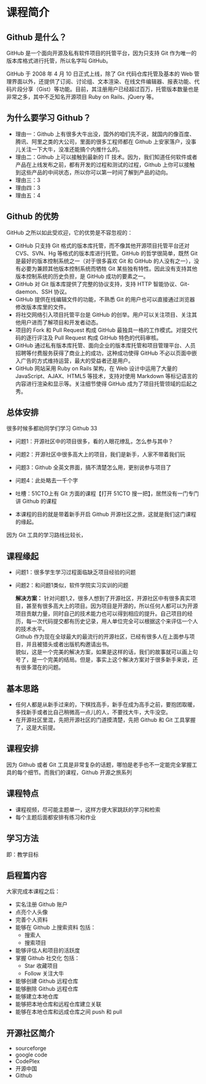# 课程简介

## Github 是什么？

GitHub 是一个面向开源及私有软件项目的托管平台，因为只支持 Git 作为唯一的版本库格式进行托管，所以名字叫 GitHub。

GitHub 于 2008 年 4 月 10 日正式上线，除了 Git 代码仓库托管及基本的 Web 管理界面以外，还提供了订阅、讨论组、文本渲染、在线文件编辑器、报表功能、代码片段分享（Gist）等功能。目前，其注册用户已经超过百万，托管版本数量也是非常之多，其中不乏知名开源项目 Ruby on Rails、jQuery 等。

## 为什么要学习 Github？

- 理由一：Github 上有很多大牛出没，国外的咱们先不说，就国内的像百度、腾讯、阿里之类的大公司，里面的很多工程师都在 Github 上安家落户，没事儿关注一下大牛，没准还能搞个内推什么的。
- 理由二：Github 上可以接触到最新的 IT 技术。因为，我们知道任何软件或者产品在上线发布之前，都有开发的过程和测试的过程，Github 上你可以接触到这些产品的中间状态，所以你可以第一时间了解到产品的动向。
- 理由三：3
- 理由四：3
- 理由五：4

## Github 的优势

GitHub 之所以如此受欢迎，它的优势是不容忽视的：
- GitHub 只支持 Git 格式的版本库托管，而不像其他开源项目托管平台还对CVS、SVN、Hg 等格式的版本库进行托管。GitHub 的哲学很简单，既然 Git 是最好的版本控制系统之一（对于很多喜欢 Git 和 GitHub 的人没有之一），没有必要为兼顾其他版本控制系统而牺牲 Git 某些独有特性。因此没有支持其他版本控制系统的历史负担，是 GitHub 成功的要素之一。  
- GitHub 对 Git 版本库提供了完整的协议支持，支持 HTTP 智能协议、Git-daemon、SSH 协议。  
- GitHub 提供在线编辑文件的功能，不熟悉 Git 的用户也可以直接通过浏览器修改版本库里的文件。  
- 将社交网络引入项目托管平台是 GitHub 的创举。用户可以关注项目、关注其他用户进而了解项目和开发者动态。  
- 项目的 Fork 和 Pull Request 构成 GitHub 最独具一格的工作模式。对提交代码的逐行评注及 Pull Request 构成 GitHub 特色的代码审核。  
- GitHub 通过私有版本库托管、面向企业的版本库托管和项目管理平台、人员招聘等付费服务获得了商业上的成功，这种成功使得 GitHub 不必以页面中嵌入广告的方式维持运营，最大的受益者还是用户。  
- GitHub 网站采用 Ruby on Rails 架构，在 Web 设计中运用了大量的 JavaScript、AJAX、HTML5 等技术，支持对使用 Markdown 等标记语言的内容进行渲染和显示等。关注细节使得 GitHub 成为了项目托管领域的后起之秀。  

## 总体安排

很多时候多都劝同学们学习 Github 33
- 问题1：开源社区中的项目很多，看的人眼花缭乱，怎么参与其中？
- 问题2：开源社区中很多高大上的项目，我们是新手，人家不带着我们玩
- 问题3：Github 全英文界面，搞不清楚怎么用，更别说参与项目了
- 问题4：此处略去一千个字

- 吐槽：51CTO上有 Git 方面的课程【打开 51CTO 搜一把】，居然没有一门专门讲 Github 的课程
- 本课程的目的就是带着新手开启 Github 开源社区之旅，这就是我们这门课程的缘起。

因为 Git 工具的学习路线比较长，

## 课程缘起

- 问题1：很多学生学习过程面临缺乏项目经验的问题  
- 问题2：和问题1类似，软件学院实习实训的问题  

  **解决方案：**
  针对问题1,2，很多人想到了开源社区，开源社区中有很多真实项目，甚至有很多高大上的项目。因为项目是开源的，所以任何人都可以为开源项目贡献力量，同时自己的技术能力也可以得到相应的提升。自己项目的经历，每一次代码提交都有历史记录，用人单位完全可以根据这个来评估一个人的技术水平。  
  Github 作为现在全球最大的最流行的开源社区，已经有很多人在上面参与项目，并且被猎头或者出版机构邀请出书。  
  貌似，这是一个完美的解决方案，如果是这样的话，我们的故事就可以画上句号了，是一个完美的结局。但是，事实上这个解决方案对于很多新手来说，还有很多潜在的问题。



## 基本思路

- 任何人都是从新手过来的，下棋找高手，新手在成为高手之前，要抱团取暖，多找新手或者比自己稍微高一点儿的人，不要找大牛，大牛没空。
- 在开源社区里混，先把开源社区的门道摸清楚，先把 Github 和 Git 工具掌握了，这是大前提。

## 课程安排
因为 Github 或者 Git 工具是非常复杂的话题，哪怕是老手也不一定能完全掌握工具的每个细节。而我们的课程，Github 开源之旅系列

## 课程特点
- 课程视频，尽可能主题单一，这样方便大家跳跃的学习和检索
- 每个主题后面都安排有练习和作业

## 学习方法
即：教学目标

## 启程篇内容

大家完成本课程之后：
- 实名注册 Github 账户
- 点亮个人头像
- 完善个人资料
- 能够在 Github 上搜索资料
  包括：
  - 搜索人
  - 搜索项目
- 能够评估人和项目的活跃度
- 掌握 Github 社交化
  包括：
  - Star 收藏项目
  - Follow 关注大牛
- 能够创建 Github 远程仓库
- 能够删除 Github 远程仓库
- 能够建立本地仓库
- 能够把本地仓库和远程仓库建立关联
- 能够在本地仓库和远成仓库之间 push 和 pull

## 开源社区简介

- sourceforge
- google code
- CodePlex
- 开源中国
- Github